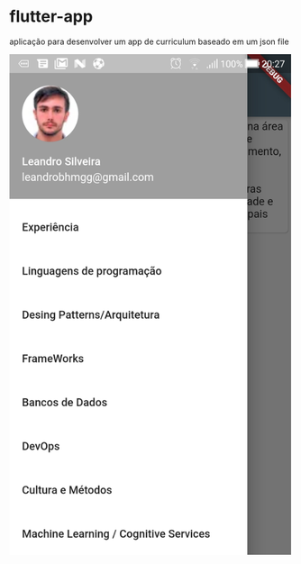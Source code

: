# flutter-app
aplicação para  desenvolver um app de curriculum baseado em um json file


<img src="https://github.com/leandro0404/flutter-app/blob/master/images/flutter-app.jpg" width="500">
